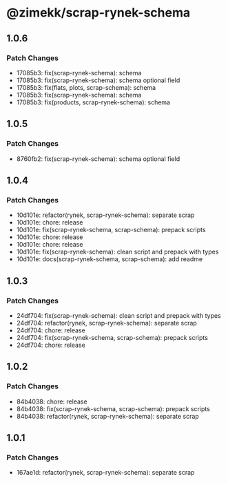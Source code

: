 # @zimekk/scrap-rynek-schema

## 1.0.6

### Patch Changes

- 17085b3: fix(scrap-rynek-schema): schema
- 17085b3: fix(scrap-rynek-schema): schema optional field
- 17085b3: fix(flats, plots, scrap-schema): schema
- 17085b3: fix(scrap-rynek-schema): schema
- 17085b3: fix(products, scrap-rynek-schema): schema

## 1.0.5

### Patch Changes

- 8760fb2: fix(scrap-rynek-schema): schema optional field

## 1.0.4

### Patch Changes

- 10d101e: refactor(rynek, scrap-rynek-schema): separate scrap
- 10d101e: chore: release
- 10d101e: fix(scrap-rynek-schema, scrap-schema): prepack scripts
- 10d101e: chore: release
- 10d101e: chore: release
- 10d101e: fix(scrap-rynek-schema): clean script and prepack with types
- 10d101e: docs(scrap-rynek-schema, scrap-schema): add readme

## 1.0.3

### Patch Changes

- 24df704: fix(scrap-rynek-schema): clean script and prepack with types
- 24df704: refactor(rynek, scrap-rynek-schema): separate scrap
- 24df704: chore: release
- 24df704: fix(scrap-rynek-schema, scrap-schema): prepack scripts
- 24df704: chore: release

## 1.0.2

### Patch Changes

- 84b4038: chore: release
- 84b4038: fix(scrap-rynek-schema, scrap-schema): prepack scripts
- 84b4038: refactor(rynek, scrap-rynek-schema): separate scrap

## 1.0.1

### Patch Changes

- 167ae1d: refactor(rynek, scrap-rynek-schema): separate scrap
